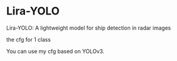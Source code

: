 # Lira-YOLO
 Lira-YOLO: A lightweight model for ship detection in radar images

 the cfg for 1 class
 
 You can use my cfg based on YOLOv3.
